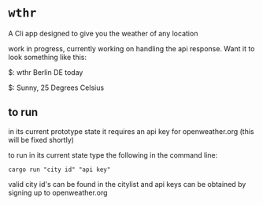 <h1><code>wthr</code></h1>
<p>A Cli app designed to give you the weather of any location</p>
<p>work in progress, currently working on handling the api response. Want it to look something like this:</p>
<p>$: wthr Berlin DE today </p>
<p>$: Sunny, 25 Degrees Celsius  </p>

<h2> to run </h2>
<p> in its current prototype state it requires an api key for openweather.org (this will be fixed shortly)</p>

<p>to run in its current state type the following in the command line:</p>
<code>cargo run "city id" "api key"
</code>

<p>valid city id's can be found in the citylist and api keys can be obtained by signing up to openweather.org</p>